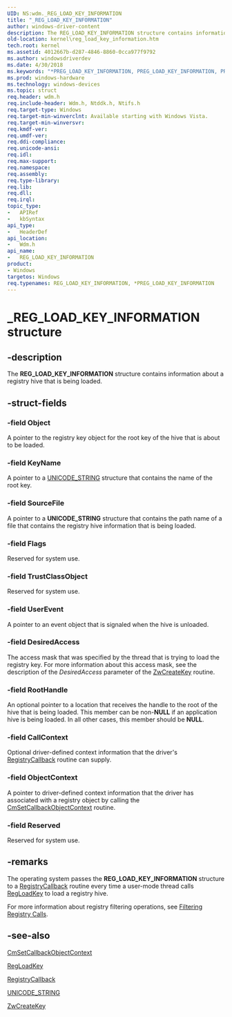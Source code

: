 ```yaml
---
UID: NS:wdm._REG_LOAD_KEY_INFORMATION
title: "_REG_LOAD_KEY_INFORMATION"
author: windows-driver-content
description: The REG_LOAD_KEY_INFORMATION structure contains information about a registry hive that is being loaded.
old-location: kernel\reg_load_key_information.htm
tech.root: kernel
ms.assetid: 4012667b-d287-4846-8860-0cca977f9792
ms.author: windowsdriverdev
ms.date: 4/30/2018
ms.keywords: "*PREG_LOAD_KEY_INFORMATION, PREG_LOAD_KEY_INFORMATION, PREG_LOAD_KEY_INFORMATION structure pointer [Kernel-Mode Driver Architecture], REG_LOAD_KEY_INFORMATION, REG_LOAD_KEY_INFORMATION structure [Kernel-Mode Driver Architecture], _REG_LOAD_KEY_INFORMATION, kernel.reg_load_key_information, kstruct_d_31dae695-0a6f-4309-9c39-25c2df4a5b23.xml, wdm/PREG_LOAD_KEY_INFORMATION, wdm/REG_LOAD_KEY_INFORMATION"
ms.prod: windows-hardware
ms.technology: windows-devices
ms.topic: struct
req.header: wdm.h
req.include-header: Wdm.h, Ntddk.h, Ntifs.h
req.target-type: Windows
req.target-min-winverclnt: Available starting with Windows Vista.
req.target-min-winversvr: 
req.kmdf-ver: 
req.umdf-ver: 
req.ddi-compliance: 
req.unicode-ansi: 
req.idl: 
req.max-support: 
req.namespace: 
req.assembly: 
req.type-library: 
req.lib: 
req.dll: 
req.irql: 
topic_type:
-	APIRef
-	kbSyntax
api_type:
-	HeaderDef
api_location:
-	Wdm.h
api_name:
-	REG_LOAD_KEY_INFORMATION
product:
- Windows
targetos: Windows
req.typenames: REG_LOAD_KEY_INFORMATION, *PREG_LOAD_KEY_INFORMATION
---
```


# _REG_LOAD_KEY_INFORMATION structure


## -description


The <b>REG_LOAD_KEY_INFORMATION</b> structure contains information about a registry hive that is being loaded.


## -struct-fields




### -field Object

A pointer to the registry key object for the root key of the hive that is about to be loaded.


### -field KeyName

A pointer to a <a href="https://msdn.microsoft.com/library/windows/hardware/ff564879">UNICODE_STRING</a> structure that contains the name of the root key.


### -field SourceFile

A pointer to a <b>UNICODE_STRING</b> structure that contains the path name of a file that contains the registry hive information that is being loaded.


### -field Flags

Reserved for system use.


### -field TrustClassObject

Reserved for system use.


### -field UserEvent

A pointer to an event object that is signaled when the hive is unloaded.


### -field DesiredAccess

The access mask that was specified by the thread that is trying to load the registry key. For more information about this access mask, see the description of the <i>DesiredAccess</i> parameter of the <a href="https://msdn.microsoft.com/library/windows/hardware/ff566425">ZwCreateKey</a> routine.


### -field RootHandle

An optional pointer to a location that receives the handle to the root of the hive that is being loaded. This member can be non-<b>NULL</b> if an application hive is  being loaded. In all other cases, this member should be <b>NULL</b>.


### -field CallContext

Optional driver-defined context information that the driver's <a href="https://msdn.microsoft.com/library/windows/hardware/ff560903">RegistryCallback</a> routine can supply.


### -field ObjectContext

A pointer to driver-defined context information that the driver has associated with a registry object by calling the <a href="https://msdn.microsoft.com/library/windows/hardware/ff541924">CmSetCallbackObjectContext</a> routine.


### -field Reserved

Reserved for system use.


## -remarks



The operating system passes the <b>REG_LOAD_KEY_INFORMATION</b> structure to a <a href="https://msdn.microsoft.com/library/windows/hardware/ff560903">RegistryCallback</a> routine every time a user-mode thread calls <a href="https://msdn.microsoft.com/536395aa-03ba-430d-a66d-fcabdc9dfe22">RegLoadKey</a> to load a registry hive.

For more information about registry filtering operations, see <a href="https://msdn.microsoft.com/library/windows/hardware/ff545879">Filtering Registry Calls</a>.




## -see-also




<a href="https://msdn.microsoft.com/library/windows/hardware/ff541924">CmSetCallbackObjectContext</a>



<a href="https://msdn.microsoft.com/536395aa-03ba-430d-a66d-fcabdc9dfe22">RegLoadKey</a>



<a href="https://msdn.microsoft.com/library/windows/hardware/ff560903">RegistryCallback</a>



<a href="https://msdn.microsoft.com/library/windows/hardware/ff564879">UNICODE_STRING</a>



<a href="https://msdn.microsoft.com/library/windows/hardware/ff566425">ZwCreateKey</a>
 

 

